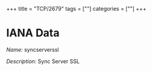 +++
title = "TCP/2679"
tags = [""]
categories = [""]
+++

# IANA Data

_Name:_ syncserverssl

_Description:_ Sync Server SSL

